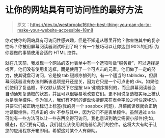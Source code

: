 # 让你的网站具有可访问性的最好方法

> 原文：<https://dev.to/westbrookc16/the-best-thing-you-can-do-to-make-your-website-accessible-18m8>

你对使你的网站具有可访问性感兴趣，但是不知道从哪里开始？你害怕其中的复杂性吗？你被用屏幕阅读器测试吓到了吗？有一个技巧可以让你达到 90%的目标:为你要做的事情使用合适的 HTML 控件。

就在几天前，我发现一个网站的支付表单中有一个选项叫做“服务费”，可以选择是或否。他们没有使用复选框，而是使用了一个可点击的元素，他们做了一定的努力，使其键盘可访问，它是按 tab 键顺序排列的，有一个适当的 tabIndex，但屏幕阅读器没有办法判断该选项是开还是关，因为它只是一个可点击的 div。如果他们使用了复选框，不仅默认情况下它是按 tab 键顺序排列的，而且屏幕阅读器会自动通知复选框的状态，并且可以很容易地改变它们。更不用说复选框实际上被认为是表单控件。作为盲人，我们有不同的键盘快捷键来在表单字段之间快速移动，只要它们被正确地标记上标签(我的另一个 soapbox 问题)，屏幕阅读器就会正确地读取控件。可点击的 div 不参与其中，因为它们不是表单控件。虽然通过 aria 可能有一些方法可以让一些东西变得可访问，我也意识到确实需要小部件(例如，模态)，但只要有可能，我们就应该使用浏览器给我们的控件。这将大大有助于让您的应用程序开箱即用。希望这对某个人有帮助。